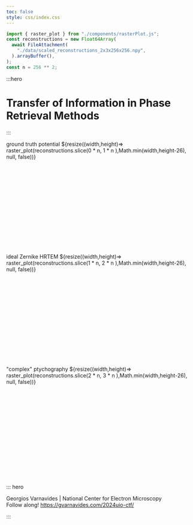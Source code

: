 ```yaml
---
toc: false
style: css/index.css
---
```


```js
import { raster_plot } from "./components/rasterPlot.js";
const reconstructions = new Float64Array(
  await FileAttachment(
    "./data/scaled_reconstructions_2x3x256x256.npy",
  ).arrayBuffer(),
);
const n = 256 ** 2;
```

:::hero

# Transfer of Information in Phase Retrieval Methods

:::

<div class="grid grid-cols-3" style="grid-auto-rows: auto;">
  <div class="img-container" style="min-height:300px;">
    ground truth potential
    ${resize((width,height)=> raster_plot(reconstructions.slice(0 * n, 1 * n ),Math.min(width,height-26), null, false))}
  </div>
  <div class="img-container" style="min-height:300px;">
    ideal Zernike HRTEM
    ${resize((width,height)=> raster_plot(reconstructions.slice(1 * n, 2 * n ),Math.min(width,height-26), null, false))}
  </div>
  <div class="img-container" style="min-height:300px;">
    "complex" ptychography
    ${resize((width,height)=> raster_plot(reconstructions.slice(2 * n, 3 * n ),Math.min(width,height-26), null, false))}
  </div>
</div>

::: hero

Georgios Varnavides | National Center for Electron Microscopy  
Follow along! https://gvarnavides.com/2024uio-ctf/

:::

